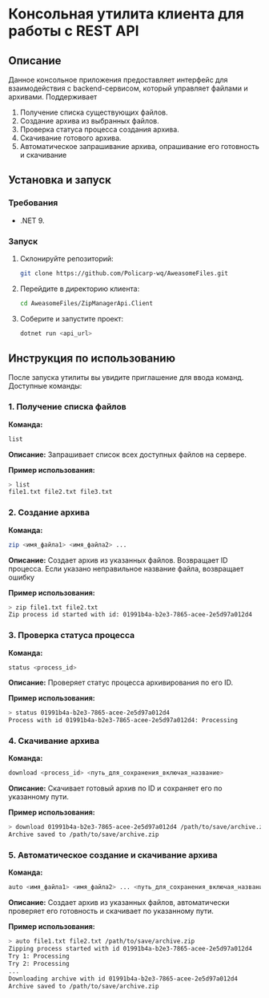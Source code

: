 # Консольная утилита клиента для работы с REST API

## Описание

Данное консольное приложения предоставляет интерфейс для взаимодействия с backend-сервисом, который управляет файлами и архивами. Поддерживает

1. Получение списка существующих файлов.
2. Создание архива из выбранных файлов.
3. Проверка статуса процесса создания архива.
4. Скачивание готового архива.
5. Автоматическое запрашивание архива, опрашивание его готовность и скачивание

## Установка и запуск

### Требования

- .NET 9.

### Запуск

1. Склонируйте репозиторий:
   ```bash
   git clone https://github.com/Policarp-wq/AweasomeFiles.git
   ```
2. Перейдите в директорию клиента:
   ```bash
   cd AweasomeFiles/ZipManagerApi.Client
   ```
3. Соберите и запустите проект:
   ```bash
   dotnet run <api_url>
   ```

## Инструкция по использованию

После запуска утилиты вы увидите приглашение для ввода команд. Доступные команды:

### 1. Получение списка файлов

**Команда:**

```bash
list
```

**Описание:**
Запрашивает список всех доступных файлов на сервере.

**Пример использования:**

```bash
> list
file1.txt file2.txt file3.txt
```

### 2. Создание архива

**Команда:**

```bash
zip <имя_файла1> <имя_файла2> ...
```

**Описание:**
Создает архив из указанных файлов. Возвращает ID процесса. Если указано неправильное название файла, возвращает ошибку

**Пример использования:**

```bash
> zip file1.txt file2.txt
Zip process id started with id: 01991b4a-b2e3-7865-acee-2e5d97a012d4
```

### 3. Проверка статуса процесса

**Команда:**

```bash
status <process_id>
```

**Описание:**
Проверяет статус процесса архивирования по его ID.

**Пример использования:**

```bash
> status 01991b4a-b2e3-7865-acee-2e5d97a012d4
Process with id 01991b4a-b2e3-7865-acee-2e5d97a012d4: Processing
```

### 4. Скачивание архива

**Команда:**

```bash
download <process_id> <путь_для_сохранения_включая_название>
```

**Описание:**
Скачивает готовый архив по ID и сохраняет его по указанному пути.

**Пример использования:**

```bash
> download 01991b4a-b2e3-7865-acee-2e5d97a012d4 /path/to/save/archive.zip
Archive saved to /path/to/save/archive.zip
```

### 5. Автоматическое создание и скачивание архива

**Команда:**

```bash
auto <имя_файла1> <имя_файла2> ... <путь_для_сохранения_включая_название>
```

**Описание:**
Создает архив из указанных файлов, автоматически проверяет его готовность и скачивает по указанному пути.

**Пример использования:**

```bash
> auto file1.txt file2.txt /path/to/save/archive.zip
Zipping process started with id 01991b4a-b2e3-7865-acee-2e5d97a012d4
Try 1: Processing
Try 2: Processing
...
Downloading archive with id 01991b4a-b2e3-7865-acee-2e5d97a012d4
Archive saved to /path/to/save/archive.zip
```
